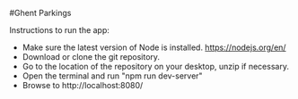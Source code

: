 #Ghent Parkings

Instructions to run the app:
- Make sure the latest version of Node is installed. https://nodejs.org/en/
- Download or clone the git repository.
- Go to the location of the repository on your desktop, unzip if necessary.
- Open the terminal and run "npm run dev-server"
- Browse to http://localhost:8080/